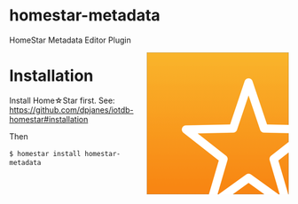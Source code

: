 # homestar-metadata
HomeStar Metadata Editor Plugin

<img src="https://raw.githubusercontent.com/dpjanes/iotdb-homestar/master/docs/HomeStar.png" align="right" />

# Installation

Install Home☆Star first. 
See: https://github.com/dpjanes/iotdb-homestar#installation

Then

    $ homestar install homestar-metadata
